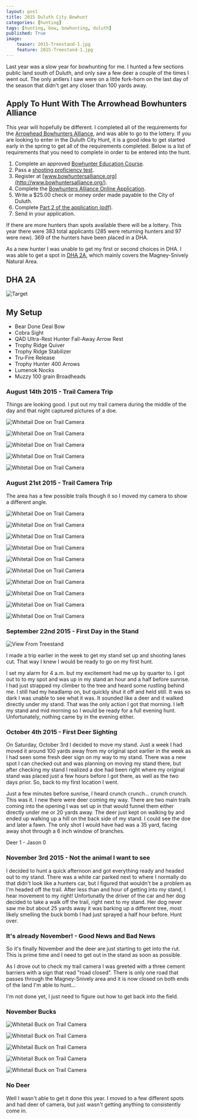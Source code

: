 ```yaml
---
layout: post
title: 2015 Duluth City Bowhunt
categories: [hunting]
tags: [hunting, bow, bowhunting, duluth]
published: True
image:
    teaser: 2015-Treestand-1.jpg
    feature: 2015-Treestand-1.jpg
---
```


Last year was a slow year for bowhunting for me. I hunted a few sections public land south of Duluth, and only saw a few deer a couple of the times I went out. The only antlers I saw were on a little fork-horn on the last day of the season that didn't get any closer than 100 yards away.

## Apply To Hunt With The Arrowhead Bowhunters Alliance

This year will hopefully be different. I completed all of the requirements for the [Arrowhead Bowhunters Alliance](http://www.bowhuntersalliance.org/), and was able to go to the lottery. If you are looking to enter in the Duluth City Hunt, it is a good idea to get started early in the spring to get all of the requirements completed. Below is a list of requirements that you need to complete in order to be entered into the hunt.




1. Complete an approved [Bowhunter Education Course](http://www.dnr.state.mn.us/safety/bowhunter/index.html).
2. Pass a [shooting proficiency test](http://www.bowhuntersalliance.org/proficiency-test).
3. Register at [www.bowhuntersalliance.org](http://www.bowhuntersalliance.org/).
4. Complete the [Bowhunters Alliance Online Application](http://www.bowhuntersalliance.org/edit-profile?view=login).
5. Write a $25.00 check or money order made payable to the City of Duluth.
6. Complete [Part 2 of the application (pdf)](http://www.bowhuntersalliance.org/downloads/2015%20Application%20Part%202.pdf).
7. Send in your application.

If there are more hunters than spots available there will be a lottery. This year there were 383 total applicants (285 were returning hunters and 97 were new). 369 of the hunters have been placed in a DHA.

As a new hunter I was unable to get my first or second choices in DHA. I was able to get a spot in [DHA 2A](http://www.bowhuntersalliance.org/images/dha_maps/DHA2.jpg), which mainly covers the Magney-Snively Natural Area.

## DHA 2A
![Target](/images/Archery_Practice.jpg)

## My Setup
* Bear Done Deal Bow
* Cobra Sight
* QAD Ultra-Rest Hunter Fall-Away Arrow Rest
* Trophy Ridge Quiver
* Trophy Ridge Stabilizer
* Tru-Fire Release
* Trophy Hunter 400 Arrows
* Lumenok Nocks
* Muzzy 100 grain Broadheads

### August 14th 2015 - Trail Camera Trip

Things are looking good. I put out my trail camera during the middle of the day and that night captured pictures of a doe.

![Whitetail Doe on Trail Camera](/images/2015-08-14_Doe_1.2.JPG)

![Whitetail Doe on Trail Camera](/images/2015-08-14_Doe_1.3.JPG)

![Whitetail Doe on Trail Camera](/images/2015-08-14_Doe_1.4.JPG)

![Whitetail Doe on Trail Camera](/images/2015-08-14_Doe_1.5.JPG)

![Whitetail Doe on Trail Camera](/images/2015-08-14_Doe_1.1.JPG)

### August 21st 2015 - Trail Camera Trip

The area has a few possible trails though it so I moved my camera to show a different angle.

![Whitetail Doe on Trail Camera](images/2015-08-21_Doe_1.JPG)

![Whitetail Doe on Trail Camera](images/2015-08-21_Doe_2.JPG)

![Whitetail Doe on Trail Camera](images/2015-08-21_Doe_3.JPG)

![Whitetail Doe on Trail Camera](images/2015-08-21_Doe_4.JPG)

![Whitetail Doe on Trail Camera](images/2015-08-21_Doe_5.JPG)

![Whitetail Doe on Trail Camera](images/2015-08-21_Doe_16.JPG)

![Whitetail Doe on Trail Camera](images/2015-08-21_Doe_17.JPG)

![Whitetail Doe on Trail Camera](images/2015-08-21_Doe_18.JPG)

![Whitetail Doe on Trail Camera](images/2015-08-21_Doe_19.JPG)

![Whitetail Doe on Trail Camera](images/2015-08-21_Doe_20.JPG)


### September 22nd 2015 - First Day in the Stand

![View From Treestand](/images/From_Treestand.jpg)

I made a trip earlier in the week to get my stand set up and shooting lanes cut. That way I knew I would be ready to go on my first hunt.

I set my alarm for 4 a.m. but my excitement had me up by quarter to. I got out to to my spot and was up in my stand an hour and a half before sunrise. I had just strapped my climber to the tree and heard some rustling behind me. I still had my headlamp on, but quickly shut it off and held still. It was so dark I was unable to see what it was. It sounded like a deer and it walked directly under my stand. That was the only action I got that morning. I left my stand and mid morning so I would be ready for a full evening hunt. Unfortunately, nothing came by in the evening either.

### October 4th 2015 - First Deer Sighting

On Saturday, October 3rd I decided to move my stand. Just a week I had moved it around 100 yards away from my original spot earlier in the week as I had seen some fresh deer sign on my way to my stand. There was a new spot I can checked out and was planning on moving my stand there, but after checking my stand I realized a doe had been right where my original stand was placed just a few hours before I got there, as well as the two days prior. So, back to my first location I went.

Just a few minutes before sunrise, I heard crunch crunch... crunch crunch. This was it. I new there were deer coming my way. There are two main trails coming into the opening I was set up in that would funnel them either directly under me or 20 yards away. The deer just kept on walking by and ended up walking up a hill on the back side of my stand. I could see the doe and later a fawn. The only shot I would have had was a 35 yard, facing away shot through a 6 inch window of branches.

Deer 1 - Jason 0

### November 3rd 2015 - Not the animal I want to see

I decided to hunt a quick afternoon and got everything ready and headed out to my stand. There was a white car parked next to where I normally do that didn't look like a hunters car, but I figured that wouldn't be a problem as I'm headed off the trail. After less than and hour of getting into my stand, I hear movement to my right! Unfortunatly the driver of the car and her dog decided to take a walk off the trail, right next to my stand. Her dog never saw me but about 25 yards away it was barking up a different tree, most likely smelling the buck bomb I had just sprayed a half hour before. Hunt over.

### It's already November! - Good News and Bad News

So it's finally November and the deer are just starting to get into the rut. This is prime time and I need to get out in the stand as soon as possible.

As I drove out to check my trail camera I was greeted with a three cement barriers with a sign that read "road closed". There is only one road that passes through the Magney-Snively area and it is now closed on both ends of the land I'm able to hunt...

I'm not done yet, I just need to figure out how to get back into the field.

### November Bucks

![Whitetail Buck on Trail Camera](images/STC_0039.JPG)

![Whitetail Buck on Trail Camera](images/STC_0040.JPG)

![Whitetail Buck on Trail Camera](images/STC_0041.JPG)

![Whitetail Buck on Trail Camera](images/STC_0049.JPG)

![Whitetail Buck on Trail Camera](images/STC_0043.JPG)

### No Deer

Well I wasn't able to get it done this year. I moved to a few different spots and had deer of camera, but just wasn't getting anything to consistently come in.
